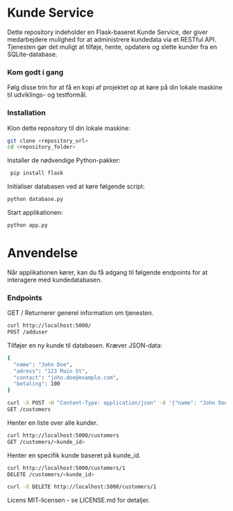 # Kunde Service
Dette repository indeholder en Flask-baseret Kunde Service, der giver medarbejdere mulighed for at administrere kundedata via et RESTful API. Tjenesten gør det muligt at tilføje, hente, opdatere og slette kunder fra en SQLite-database.

### Kom godt i gang
Følg disse trin for at få en kopi af projektet op at køre på din lokale maskine til udviklings- og testformål.

### Installation
Klon dette repository til din lokale maskine:

```bash
git clone <repository_url>
cd <repository_folder>
```

Installer de nødvendige Python-pakker:

```bash
 pip install flask
```

Initialiser databasen ved at køre følgende script:

```bash
python database.py
```

Start applikationen:

```bash
python app.py
```

# Anvendelse
Når applikationen kører, kan du få adgang til følgende endpoints for at interagere med kundedatabasen.

### Endpoints
GET /
Returnerer generel information om tjenesten.

```bash
curl http://localhost:5000/
POST /adduser
```

Tilføjer en ny kunde til databasen. Kræver JSON-data:

```bash
{
  "name": "John Doe",
  "adress": "123 Main St",
  "contact": "john.doe@example.com",
  "betaling": 100
}
```

```bash
curl -X POST -H "Content-Type: application/json" -d '{"name": "John Doe", "adress": "123 Main St", "contact": "john.doe@example.com", "betaling": 100}' http://localhost:5000/adduser
GET /customers
```

Henter en liste over alle kunder.

```bash
curl http://localhost:5000/customers
GET /customers/<kunde_id>
```

Henter en specifik kunde baseret på kunde_id.

```bash
curl http://localhost:5000/customers/1
DELETE /customers/<kunde_id>
```

```bash
curl -X DELETE http://localhost:5000/customers/1
```
Licens
MIT-licensen - se LICENSE.md for detaljer.
